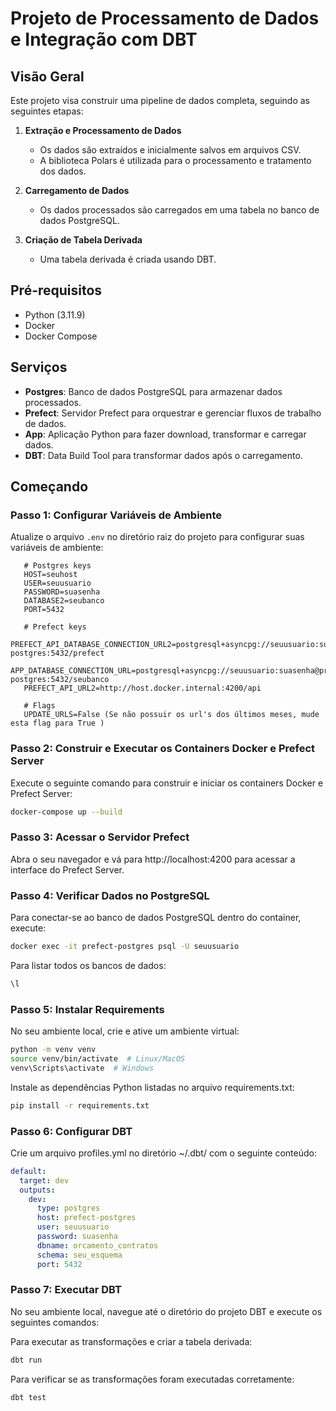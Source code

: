 # Projeto de Processamento de Dados e Integração com DBT

## Visão Geral

Este projeto visa construir uma pipeline de dados completa, seguindo as seguintes etapas:

1. **Extração e Processamento de Dados**
   - Os dados são extraídos e inicialmente salvos em arquivos CSV.
   - A biblioteca Polars é utilizada para o processamento e tratamento dos dados.

2. **Carregamento de Dados**
   - Os dados processados são carregados em uma tabela no banco de dados PostgreSQL.

3. **Criação de Tabela Derivada**
   - Uma tabela derivada é criada usando DBT.


## Pré-requisitos

- Python (3.11.9)
- Docker
- Docker Compose

## Serviços

- **Postgres**: Banco de dados PostgreSQL para armazenar dados processados.
- **Prefect**: Servidor Prefect para orquestrar e gerenciar fluxos de trabalho de dados.
- **App**: Aplicação Python para fazer download, transformar e carregar dados.
- **DBT**: Data Build Tool para transformar dados após o carregamento.

## Começando

### Passo 1: Configurar Variáveis de Ambiente

Atualize o arquivo `.env` no diretório raiz do projeto para configurar suas variáveis de ambiente:

```
   # Postgres keys
   HOST=seuhost
   USER=seuusuario
   PASSWORD=suasenha
   DATABASE2=seubanco
   PORT=5432

   # Prefect keys
   PREFECT_API_DATABASE_CONNECTION_URL2=postgresql+asyncpg://seuusuario:suasenha@prefect-postgres:5432/prefect
   APP_DATABASE_CONNECTION_URL=postgresql+asyncpg://seuusuario:suasenha@prefect-postgres:5432/seubanco
   PREFECT_API_URL2=http://host.docker.internal:4200/api

   # Flags
   UPDATE_URLS=False (Se não possuir os url's dos últimos meses, mude esta flag para True )
```

### Passo 2: Construir e Executar os Containers Docker e Prefect Server

Execute o seguinte comando para construir e iniciar os containers Docker e Prefect Server:

```sh
docker-compose up --build
```

### Passo 3: Acessar o Servidor Prefect

Abra o seu navegador e vá para http://localhost:4200 para acessar a interface do Prefect Server.

### Passo 4: Verificar Dados no PostgreSQL

Para conectar-se ao banco de dados PostgreSQL dentro do container, execute:

```sh
docker exec -it prefect-postgres psql -U seuusuario 
```

Para listar todos os bancos de dados:

```sh
\l
```

### Passo 5: Instalar Requirements

No seu ambiente local, crie e ative um ambiente virtual:

```sh
python -m venv venv
source venv/bin/activate  # Linux/MacOS
venv\Scripts\activate  # Windows
```

Instale as dependências Python listadas no arquivo requirements.txt:

```sh
pip install -r requirements.txt
```

### Passo 6: Configurar DBT

Crie um arquivo profiles.yml no diretório ~/.dbt/ com o seguinte conteúdo:

```yaml
default:
  target: dev
  outputs:
    dev:
      type: postgres
      host: prefect-postgres
      user: seuusuario
      password: suasenha
      dbname: orcamento_contratos
      schema: seu_esquema  
      port: 5432
```

### Passo 7: Executar DBT

No seu ambiente local, navegue até o diretório do projeto DBT e execute os seguintes comandos:

Para executar as transformações e criar a tabela derivada:

```sh
dbt run
```

Para verificar se as transformações foram executadas corretamente:

```sh
dbt test
```

